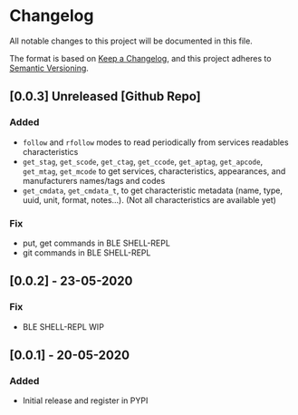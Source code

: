 # Changelog
All notable changes to this project will be documented in this file.

The format is based on [Keep a Changelog](https://keepachangelog.com/en/1.0.0/),
and this project adheres to [Semantic Versioning](https://semver.org/spec/v2.0.0.html).

## [0.0.3] Unreleased [Github Repo]
### Added
- `follow` and `rfollow` modes to read periodically from services readables characteristics
- `get_stag`, `get_scode`, `get_ctag`, `get_ccode`, `get_aptag`, `get_apcode`,
`get_mtag`, `get_mcode` to get services, characteristics, appearances, and manufacturers names/tags and codes
- `get_cmdata`, `get_cmdata_t`, to get characteristic metadata (name, type, uuid, unit, format, notes...). (Not all characteristics are available yet)
### Fix
- put, get commands in BLE SHELL-REPL
- git commands in BLE SHELL-REPL
## [0.0.2] - 23-05-2020
### Fix
- BLE SHELL-REPL WIP
## [0.0.1] - 20-05-2020
### Added
- Initial release and register in PYPI
